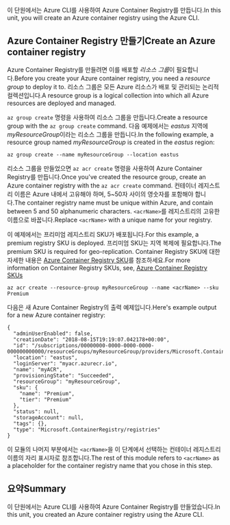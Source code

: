 <span data-ttu-id="ace05-101">이 단원에서는 Azure CLI를 사용하여 Azure Container Registry를 만듭니다.</span><span class="sxs-lookup"><span data-stu-id="ace05-101">In this unit, you will create an Azure container registry using the Azure CLI.</span></span>

## <a name="create-an-azure-container-registry"></a><span data-ttu-id="ace05-102">Azure Container Registry 만들기</span><span class="sxs-lookup"><span data-stu-id="ace05-102">Create an Azure container registry</span></span>

<span data-ttu-id="ace05-103">Azure Container Registry를 만들려면 이를 배포할 *리소스 그룹*이 필요합니다.</span><span class="sxs-lookup"><span data-stu-id="ace05-103">Before you create your Azure container registry, you need a *resource group* to deploy it to.</span></span> <span data-ttu-id="ace05-104">리소스 그룹은 모든 Azure 리소스가 배포 및 관리되는 논리적 컬렉션입니다.</span><span class="sxs-lookup"><span data-stu-id="ace05-104">A resource group is a logical collection into which all Azure resources are deployed and managed.</span></span>

<span data-ttu-id="ace05-105">`az group create` 명령을 사용하여 리소스 그룹을 만듭니다.</span><span class="sxs-lookup"><span data-stu-id="ace05-105">Create a resource group with the `az group create` command.</span></span> <span data-ttu-id="ace05-106">다음 예제에서는 *eastus* 지역에 *myResourceGroup*이라는 리소스 그룹을 만듭니다.</span><span class="sxs-lookup"><span data-stu-id="ace05-106">In the following example, a resource group named *myResourceGroup* is created in the *eastus* region:</span></span>

```azurecli
az group create --name myResourceGroup --location eastus
```

<span data-ttu-id="ace05-107">리소스 그룹을 만들었으면 `az acr create` 명령을 사용하여 Azure Container Registry를 만듭니다.</span><span class="sxs-lookup"><span data-stu-id="ace05-107">Once you've created the resource group, create an Azure container registry with the `az acr create` command.</span></span> <span data-ttu-id="ace05-108">컨테이너 레지스트리 이름은 Azure 내에서 고유해야 하며, 5~50자 사이의 영숫자를 포함해야 합니다.</span><span class="sxs-lookup"><span data-stu-id="ace05-108">The container registry name must be unique within Azure, and contain between 5 and 50 alphanumeric characters.</span></span> <span data-ttu-id="ace05-109">`<acrName>`를 레지스트리의 고유한 이름으로 바꿉니다.</span><span class="sxs-lookup"><span data-stu-id="ace05-109">Replace `<acrName>` with a unique name for your registry.</span></span>

<span data-ttu-id="ace05-110">이 예제에서는 프리미엄 레지스트리 SKU가 배포됩니다.</span><span class="sxs-lookup"><span data-stu-id="ace05-110">For this example, a premium registry SKU is deployed.</span></span> <span data-ttu-id="ace05-111">프리미엄 SKU는 지역 복제에 필요합니다.</span><span class="sxs-lookup"><span data-stu-id="ace05-111">The premium SKU is required for geo-replication.</span></span> <span data-ttu-id="ace05-112">Container Registry SKU에 대한 자세한 내용은 [Azure Container Registry SKU](https://docs.microsoft.com/azure/container-registry/container-registry-skus)를 참조하세요.</span><span class="sxs-lookup"><span data-stu-id="ace05-112">For more information on Container Registry SKUs, see, [Azure Container Registry SKUs](https://docs.microsoft.com/azure/container-registry/container-registry-skus)</span></span>

```azurecli
az acr create --resource-group myResourceGroup --name <acrName> --sku Premium
```

<span data-ttu-id="ace05-113">다음은 새 Azure Container Registry의 출력 예제입니다.</span><span class="sxs-lookup"><span data-stu-id="ace05-113">Here's example output for a new Azure container registry:</span></span>

```console
{
  "adminUserEnabled": false,
  "creationDate": "2018-08-15T19:19:07.042178+00:00",
  "id": "/subscriptions/00000000-0000-0000-0000-000000000000/resourceGroups/myResourceGroup/providers/Microsoft.ContainerRegistry/registries/myACR0007",
  "location": "eastus",
  "loginServer": "myacr.azurecr.io",
  "name": "myACR",
  "provisioningState": "Succeeded",
  "resourceGroup": "myResourceGroup",
  "sku": {
    "name": "Premium",
    "tier": "Premium"
  },
  "status": null,
  "storageAccount": null,
  "tags": {},
  "type": "Microsoft.ContainerRegistry/registries"
}
```

<span data-ttu-id="ace05-114">이 모듈의 나머지 부분에서는 `<acrName>`을 이 단계에서 선택하는 컨테이너 레지스트리 이름의 자리 표시자로 참조합니다.</span><span class="sxs-lookup"><span data-stu-id="ace05-114">The rest of this module refers to `<acrName>` as a placeholder for the container registry name that you chose in this step.</span></span>

## <a name="summary"></a><span data-ttu-id="ace05-115">요약</span><span class="sxs-lookup"><span data-stu-id="ace05-115">Summary</span></span>

<span data-ttu-id="ace05-116">이 단원에서는 Azure CLI를 사용하여 Azure Container Registry를 만들었습니다.</span><span class="sxs-lookup"><span data-stu-id="ace05-116">In this unit, you created an Azure container registry using the Azure CLI.</span></span>